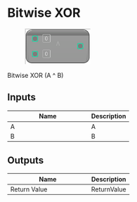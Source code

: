 # Bitwise XOR

<div align="left" data-full-width="false"><figure><img src="../../../../.gitbook/assets/bitwise_xor.png" alt=""><figcaption></figcaption></figure></div>

Bitwise XOR (A ^ B)

## Inputs

<table><thead><tr><th width="170">Name</th><th>Description</th></tr></thead><tbody><tr><td>A</td><td>A</td></tr><tr><td>B</td><td>B</td></tr></tbody></table>

## Outputs

<table><thead><tr><th width="170">Name</th><th>Description</th></tr></thead><tbody><tr><td>Return Value</td><td>ReturnValue</td></tr></tbody></table>
